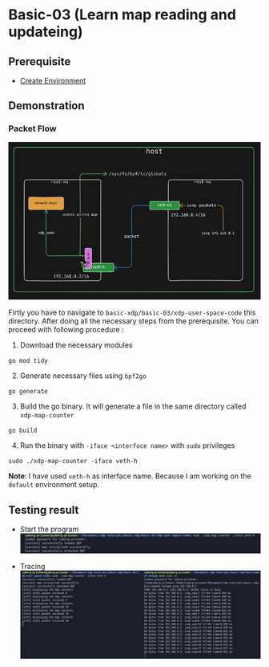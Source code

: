 # Basic-03 (Learn map reading and updateing)

## Prerequisite
 - [Create Environment](https://github.com/REZ-OAN/xdp-tutorials/blob/main/basic-xdp/Environment-Setup/README.md)

## Demonstration

### Packet Flow

![packet-flow](https://github.com/REZ-OAN/xdp-tutorials/blob/main/basic-xdp/basic-03/images/packet-flow.png)

Firtly you have to navigate to `basic-xdp/basic-03/xdp-user-space-code` this directory. After doing all the necessary steps from the prerequisite. You can proceed with following procedure :
1. Download the necessary modules
```
go mod tidy
```
2. Generate necessary files using `bpf2go`
```
go generate
```
3. Build the go binary. It will generate a file in the same directory called `xdp-map-counter`
```
go build
```
4. Run the binary with `-iface <interface name>` with `sudo` privileges
```
sudo ./xdp-map-counter -iface veth-h
```
**Note**: I have used `veth-h` as interface name. Because I am working on the `default` environment setup.

## Testing result
- Start the program
![initial-logs-starting](https://github.com/REZ-OAN/xdp-tutorials/blob/main/basic-xdp/basic-03/images/initial-logs.png)

- Tracing 
![when-pinging](https://github.com/REZ-OAN/xdp-tutorials/blob/main/basic-xdp/basic-03/images/logs-after-pinging.png)

